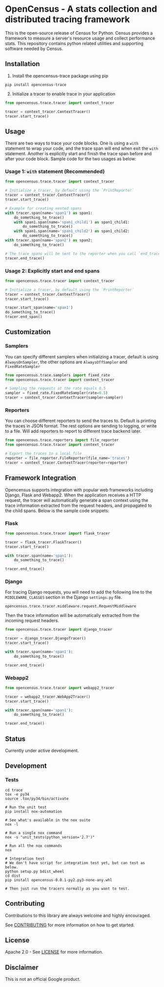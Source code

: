 OpenCensus - A stats collection and distributed tracing framework
=================================================================

This is the open-source release of Census for Python. Census provides a
framework to measure a server's resource usage and collect performance stats.
This repository contains python related utilities and supporting software
needed by Census.

## Installation

1. Install the opencensus-trace package using pip

```
pip install opencensus-trace
```

2. Initialize a tracer to enable trace in your application

```python
from opencensus.trace.tracer import context_tracer

tracer = context_tracer.ContextTracer()
tracer.start_trace()
```

## Usage

There are two ways to trace your code blocks. One is using a `with` statement
to wrap your code, and the trace span will end when exit the `with` statement.
Another is explicitly start and finish the trace span before and after your
code block. Sample code for the two usages as below:

### Usage 1: `with` statement (Recommended)

```python
from opencensus.trace.tracer import context_tracer

# Initialize a tracer, by default using the `PrintReporter`
tracer = context_tracer.ContextTracer()
tracer.start_trace()

# Example for creating nested spans
with tracer.span(name='span1') as span1:
    do_something_to_trace()
    with span1.span(name='span1_child1') as span1_child1:
        do_something_to_trace()
    with span1.span(name='span1_child2') as span1_child2:
        do_something_to_trace()
with tracer.span(name='span2') as span2:
    do_something_to_trace()

# The trace spans will be sent to the reporter when you call `end_trace()`
tracer.end_trace()
```

### Usage 2: Explicitly start and end spans

```python
from opencensus.trace.tracer import context_tracer

# Initialize a tracer, by default using the `PrintReporter`
tracer = context_tracer.ContextTracer()
tracer.start_trace()

tracer.start_span(name='span1')
do_something_to_trace()
tracer.end_span()
```

## Customization

### Samplers

You can specify different samplers when initializing a tracer, default is using
`AlwaysOnSampler`, the other options are `AlwaysOffSampler` and
`FixedRateSampler`

```python
from opencensus.trace.samplers import fixed_rate
from opencensus.trace.tracer import context_tracer

# Sampling the requests at the rate equals 0.5
sampler = fixed_rate.FixedRateSampler(rate=0.5)
tracer = context_tracer.ContextTracer(sampler=sampler)
```

### Reporters

You can choose different reporters to send the traces to. Default is printing
the traces in JSON format. The rest options are sending to logging, or write
to a file. Will add reporters to report to different trace backend later.

```python
from opencensus.trace.reporters import file_reporter
from opencensus.trace.tracer import context_tracer

# Export the traces to a local file
reporter = file_reporter.FileReporter(file_name='traces')
tracer = context_tracer.ContextTracer(reporter=reporter)
```

## Framework Integration

Opencensus supports integration with popular web frameworks including Django,
Flask and Webapp2. When the application receives a HTTP request, the tracer
will automatically generate a span context using the trace information
extracted from the request headers, and propagated to the child spans.
Below is the sample code snippets:

### Flask

```python
from opencensus.trace.tracer import flask_tracer

tracer = flask_tracer.FlaskTracer()
tracer.start_trace()

with tracer.span(name='span1'):
    do_something_to_trace()

tracer.end_trace()
```

### Django

For tracing Django requests, you will need to add the following line to the
`MIDDLEWARE_CLASSES` section in the Django `settings.py` file.

```
opencensus.trace.tracer.middleware.request.RequestMiddleware
```

Then the trace information will be automatically extracted from the incoming
request headers.

```python
from opencensus.trace.tracer import django_tracer

tracer = django_tracer.DjangoTracer()
tracer.start_trace()

with tracer.span(name='span1'):
    do_something_to_trace()

tracer.end_trace()
```

### Webapp2

```python
from opencensus.trace.tracer import webapp2_tracer

tracer = webapp2_tracer.WebApp2Tracer()
tracer.start_trace()

with tracer.span(name='span1'):
    do_something_to_trace()

tracer.end_trace()
```

## Status

Currently under active development.

## Development

### Tests

```
cd trace
tox -e py34
source .tox/py34/bin/activate

# Run the unit test
pip install nox-automation

# See what's available in the nox suite
nox -l

# Run a single nox command
nox -s "unit_tests(python_version='2.7')"

# Run all the nox commands
nox

# Integration test
# We don't have script for integration test yet, but can test as below.
python setup.py bdist_wheel
cd dist
pip install opencensus-0.0.1-py2.py3-none-any.whl

# Then just run the tracers normally as you want to test.
```

## Contributing

Contributions to this library are always welcome and highly encouraged.

See [CONTRIBUTING](CONTRIBUTING.md) for more information on how to get started.

## License

Apache 2.0 - See [LICENSE](LICENSE) for more information.

## Disclaimer

This is not an official Google product.
